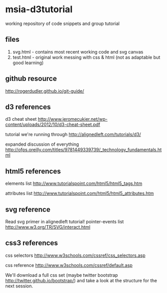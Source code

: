 msia-d3tutorial
===============

working repository of code snippets and group tutorial

files
---------------
1. svg.html - contains most recent working code and svg canvas
2. test.html - original work messing with css & html (not as adaptable but good learning)

github resource
---------------
http://rogerdudler.github.io/git-guide/

d3 references
---------------
d3 cheat sheet
http://www.jeromecukier.net/wp-content/uploads/2012/10/d3-cheat-sheet.pdf

tutorial we're running through
http://alignedleft.com/tutorials/d3/

expanded discussion of everything
http://ofps.oreilly.com/titles/9781449339739/_technology_fundamentals.html

html5 references
---------------
elements list
http://www.tutorialspoint.com/html5/html5_tags.htm

attributes list
http://www.tutorialspoint.com/html5/html5_attributes.htm

svg reference
--------------
Read svg primer in alignedleft tutorial!
pointer-events list
http://www.w3.org/TR/SVG/interact.html

css3 references
---------------
css selectors
http://www.w3schools.com/cssref/css_selectors.asp

css reference
http://www.w3schools.com/cssref/default.asp

We'll download a full css set (maybe twitter bootstrap http://twitter.github.io/bootstrap/) and take a look at the structure for the next session.
